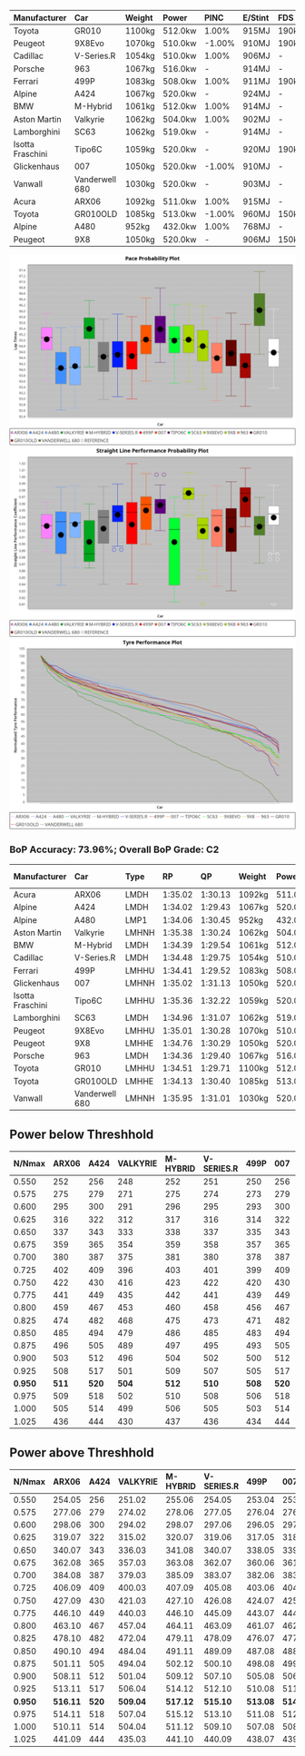 | Manufacturer     | Car            | Weight | Power   | PINC    | E/Stint | FDS     |
|:-|:-|:-|:-|:-|:-|:-|
| Toyota           | GR010          | 1100kg | 512.0kw | 1.00%   | 915MJ   | 190kph  |
| Peugeot          | 9X8Evo         | 1070kg | 510.0kw | -1.00%  | 910MJ   | 190kph  |
| Cadillac         | V-Series.R     | 1054kg | 510.0kw | 1.00%   | 906MJ   |    -    |
| Porsche          | 963            | 1067kg | 516.0kw |    -    | 914MJ   |    -    |
| Ferrari          | 499P           | 1083kg | 508.0kw | 1.00%   | 911MJ   | 190kph  |
| Alpine           | A424           | 1067kg | 520.0kw |    -    | 924MJ   |    -    |
| BMW              | M-Hybrid       | 1061kg | 512.0kw | 1.00%   | 914MJ   |    -    |
| Aston Martin     | Valkyrie       | 1062kg | 504.0kw | 1.00%   | 902MJ   |    -    |
| Lamborghini      | SC63           | 1062kg | 519.0kw |    -    | 914MJ   |    -    |
| Isotta Fraschini | Tipo6C         | 1059kg | 520.0kw |    -    | 920MJ   | 190kph  |
| Glickenhaus      | 007            | 1050kg | 520.0kw | -1.00%  | 910MJ   |    -    |
| Vanwall          | Vanderwell 680 | 1030kg | 520.0kw |    -    | 903MJ   |    -    |
| Acura            | ARX06          | 1092kg | 511.0kw | 1.00%   | 915MJ   |    -    |
| Toyota           | GR010OLD       | 1085kg | 513.0kw | -1.00%  | 960MJ   | 150kph  |
| Alpine           | A480           | 952kg  | 432.0kw | 1.00%   | 768MJ   |    -    |
| Peugeot          | 9X8            | 1050kg | 520.0kw |    -    | 906MJ   | 150kph  |

![PACECHART](./IMG/ACOMETHOD.png)
![STRAIGHTLINEPERFORMANCECHART](./IMG/ACOMETHOD_sp.png)
![TYREPERFORMANCECHART](./IMG/ACOMETHOD_tw.png)

### BoP Accuracy: 73.96%; Overall BoP Grade: C2
| Manufacturer     | Car            | Type  | RP      | QP      | Weight | Power¹  | Threshhold | PINC    | Power²   | E/Stint | AVG Vmax  | FDS     | RDLC | L/Stint | BOP-Grade | Model Accuracy | Model Points | Match% | SimDiff |
|:-|:-|:-|:-|:-|:-|:-|:-|:-|:-|:-|:-|:-|:-|:-|:-|:-|:-|:-|:-|
| Acura            | ARX06          | LMDH  | 1:35.02 | 1:30.13 | 1092kg | 511.0kw | 210.0kph   | 1.00%   | 516.10kw |  915MJ  | 298.10kph |    -    | 0.98 | 37      | +B2       | 100.00%        | 996          | 80.21% | #       |
| Alpine           | A424           | LMDH  | 1:34.02 | 1:29.43 | 1067kg | 520.0kw | 210.0kph   |    -    | 520.00kw |  924MJ  | 297.74kph |    -    | 1.02 | 37      | -D2       | 96.10%         | 2390         | 61.84% | #       |
| Alpine           | A480           | LMP1  | 1:34.06 | 1:30.45 |  952kg | 432.0kw | 210.0kph   | 1.00%   | 436.30kw |  768MJ  | 298.68kph |    -    | 0.98 | 34      | -D2       | 95.62%         | 1701         | 64.59% | #       |
| Aston Martin     | Valkyrie       | LMHNH | 1:35.38 | 1:30.24 | 1062kg | 504.0kw | 210.0kph   | 1.00%   | 509.00kw |  902MJ  | 295.01kph |    -    | 1.01 | 37      | +Ω1       | 100.00%        | 466          | 47.64% | #       |
| BMW              | M-Hybrid       | LMDH  | 1:34.39 | 1:29.54 | 1061kg | 512.0kw | 210.0kph   | 1.00%   | 517.10kw |  914MJ  | 299.13kph |    -    | 1.02 | 37      | -C1       | 100.00%        | 3339         | 79.90% | #       |
| Cadillac         | V-Series.R     | LMDH  | 1:34.48 | 1:29.75 | 1054kg | 510.0kw | 210.0kph   | 1.00%   | 515.10kw |  906MJ  | 301.14kph |    -    | 1.02 | 37      | -B1       | 99.56%         | 5841         | 87.72% | #       |
| Ferrari          | 499P           | LMHHU | 1:34.41 | 1:29.52 | 1083kg | 508.0kw | 210.0kph   | 1.00%   | 513.10kw |  911MJ  | 298.57kph | 190kph  | 1.02 | 37      | -B2       | 99.57%         | 7417         | 83.29% | #       |
| Glickenhaus      | 007            | LMHNH | 1:35.02 | 1:31.13 | 1050kg | 520.0kw | 210.0kph   | -1.00%  | 514.80kw |  910MJ  | 304.11kph |    -    | 0.95 | 37      | +B2       | 93.90%         | 2170         | 82.86% | #       |
| Isotta Fraschini | Tipo6C         | LMHHU | 1:35.36 | 1:32.22 | 1059kg | 520.0kw | 210.0kph   |    -    | 520.00kw |  920MJ  | 302.08kph | 190kph  | 1.06 | 37      | +Ω1       | 100.00%        | 132          | 46.65% | +0.32   |
| Lamborghini      | SC63           | LMDH  | 1:34.96 | 1:31.07 | 1062kg | 519.0kw | 210.0kph   |    -    | 519.00kw |  914MJ  | 296.15kph |    -    | 1.04 | 37      | +A2       | 100.00%        | 784          | 91.20% | +0.01   |
| Peugeot          | 9X8Evo         | LMHHU | 1:35.01 | 1:30.28 | 1070kg | 510.0kw | 210.0kph   | -1.00%  | 504.90kw |  910MJ  | 305.52kph | 190kph  | 0.99 | 37      | +C1       | 100.00%        | 1891         | 76.04% | +0.15   |
| Peugeot          | 9X8            | LMHHE | 1:34.76 | 1:30.29 | 1050kg | 520.0kw | 210.0kph   |    -    | 520.00kw |  906MJ  | 298.09kph | 150kph  | 1.02 | 37      | ~A1       | 99.96%         | 4579         | 99.87% | #       |
| Porsche          | 963            | LMDH  | 1:34.36 | 1:29.40 | 1067kg | 516.0kw | 210.0kph   |    -    | 516.00kw |  914MJ  | 298.70kph |    -    | 1.01 | 37      | -B2       | 98.39%         | 16118        | 80.99% | #       |
| Toyota           | GR010          | LMHHU | 1:34.51 | 1:29.71 | 1100kg | 512.0kw | 210.0kph   | 1.00%   | 517.10kw |  915MJ  | 296.74kph | 190kph  | 1.01 | 37      | -B1       | 99.90%         | 5196         | 89.49% | #       |
| Toyota           | GR010OLD       | LMHHE | 1:34.13 | 1:30.40 | 1085kg | 513.0kw | 210.0kph   | -1.00%  | 507.90kw |  960MJ  | 304.15kph | 150kph  | 1.01 | 37      | -D1       | 97.31%         | 905          | 68.25% | #       |
| Vanwall          | Vanderwell 680 | LMHNH | 1:35.95 | 1:31.01 | 1030kg | 520.0kw | 210.0kph   |    -    | 520.00kw |  903MJ  | 301.67kph |    -    | 1.01 | 37      | +Ω1       | 98.91%         | 543          | 42.90% | #       |

## Power below Threshhold
| N/Nmax    | ARX06   | A424    | VALKYRIE | M-HYBRID | V-SERIES.R | 499P    | 007     | TIPO6C  | SC63    | 9X8EVO  | 9X8     | 963     | GR010   | GR010OLD | VANDERWELL 680 | ​     | RPM      | A480       |
|:-|:-|:-|:-|:-|:-|:-|:-|:-|:-|:-|:-|:-|:-|:-|:-|:-|:-|:-|
|  0.550    |  252    |  256    |  248     |  252     |  251       |  250    |  256    |  256    |  256    |  251    |  256    |  254    |  252    |  253     |  256           |  ​    |   --     |   -        |
|  0.575    |  275    |  279    |  271     |  275     |  274       |  273    |  279    |  279    |  279    |  274    |  279    |  277    |  275    |  276     |  279           |  ​    |   --     |   -        |
|  0.600    |  295    |  300    |  291     |  296     |  295       |  293    |  300    |  300    |  299    |  295    |  300    |  298    |  296    |  296     |  300           |  ​    |   --     |   -        |
|  0.625    |  316    |  322    |  312     |  317     |  316       |  314    |  322    |  322    |  321    |  316    |  322    |  319    |  317    |  317     |  322           |  ​    |   --     |   -        |
|  0.650    |  337    |  343    |  333     |  338     |  337       |  335    |  343    |  343    |  342    |  337    |  343    |  340    |  338    |  338     |  343           |  ​    |   --     |   -        |
|  0.675    |  359    |  365    |  354     |  359     |  358       |  357    |  365    |  365    |  364    |  358    |  365    |  362    |  359    |  360     |  365           |  ​    |   --     |   -        |
|  0.700    |  380    |  387    |  375     |  381     |  380       |  378    |  387    |  387    |  386    |  380    |  387    |  384    |  381    |  382     |  387           |  ​    |   --     |   -        |
|  0.725    |  402    |  409    |  396     |  403     |  401       |  399    |  409    |  409    |  408    |  401    |  409    |  406    |  403    |  403     |  409           |  ​    |   --     |   -        |
|  0.750    |  422    |  430    |  416     |  423     |  422       |  420    |  430    |  430    |  429    |  422    |  430    |  427    |  423    |  424     |  430           |  ​    |   --     |   -        |
|  0.775    |  441    |  449    |  435     |  442     |  441       |  439    |  449    |  449    |  448    |  441    |  449    |  446    |  442    |  443     |  449           |  ​    |  5000    |  -3386005  |
|  0.800    |  459    |  467    |  453     |  460     |  458       |  456    |  467    |  467    |  466    |  458    |  467    |  463    |  460    |  461     |  467           |  ​    |  5500    |  -3687783  |
|  0.825    |  474    |  482    |  468     |  475     |  473       |  471    |  482    |  482    |  481    |  473    |  482    |  478    |  475    |  476     |  482           |  ​    |  5999    |  -4004324  |
|  0.850    |  485    |  494    |  479     |  486     |  485       |  483    |  494    |  494    |  493    |  485    |  494    |  490    |  486    |  487     |  494           |  ​    |  6499    |  -4335628  |
|  0.875    |  496    |  505    |  489     |  497     |  495       |  493    |  505    |  505    |  504    |  495    |  505    |  501    |  497    |  498     |  505           |  ​    |  7000    |  -4681695  |
|  0.900    |  503    |  512    |  496     |  504     |  502       |  500    |  512    |  512    |  511    |  502    |  512    |  508    |  504    |  505     |  512           |  ​    |  7500    |  -5042525  |
|  0.925    |  508    |  517    |  501     |  509     |  507       |  505    |  517    |  517    |  516    |  507    |  517    |  513    |  509    |  510     |  517           |  ​    |  8000    |  429       |
| **0.950** | **511** | **520** | **504**  | **512**  | **510**    | **508** | **520** | **520** | **519** | **510** | **520** | **516** | **512** | **513**  | **520**        | **​** | **8499** | **432**    |
|  0.975    |  509    |  518    |  502     |  510     |  508       |  506    |  518    |  518    |  517    |  508    |  518    |  514    |  510    |  511     |  518           |  ​    |  9000    |  216       |
|  1.000    |  505    |  514    |  499     |  506     |  505       |  503    |  514    |  514    |  513    |  505    |  514    |  510    |  506    |  507     |  514           |  ​    |   --     |   -        |
|  1.025    |  436    |  444    |  430     |  437     |  436       |  434    |  444    |  444    |  443    |  436    |  444    |  441    |  437    |  438     |  444           |  ​    |   --     |   -        |

## Power above Threshhold
| N/Nmax    | ARX06      | A424    | VALKYRIE   | M-HYBRID   | V-SERIES.R | 499P       | 007        | TIPO6C  | SC63    | 9X8EVO     | 9X8     | 963     | GR010      | GR010OLD   | VANDERWELL 680 | ​     | RPM      | A480            |
|:-|:-|:-|:-|:-|:-|:-|:-|:-|:-|:-|:-|:-|:-|:-|:-|:-|:-|:-|
|  0.550    |  254.05    |  256    |  251.02    |  255.06    |  254.05    |  253.04    |  253.39    |  256    |  256    |  248.44    |  256    |  254    |  255.06    |  250.43    |  256           |  ​    |   --     |  0.00           |
|  0.575    |  277.06    |  279    |  274.02    |  278.06    |  277.05    |  276.04    |  276.43    |  279    |  279    |  271.48    |  279    |  277    |  278.06    |  273.47    |  279           |  ​    |   --     |  0.00           |
|  0.600    |  298.06    |  300    |  294.02    |  298.07    |  297.06    |  296.05    |  297.46    |  300    |  299    |  291.52    |  300    |  298    |  298.07    |  293.50    |  300           |  ​    |   --     |  0.00           |
|  0.625    |  319.07    |  322    |  315.02    |  320.07    |  319.06    |  317.05    |  318.49    |  322    |  321    |  312.56    |  322    |  319    |  320.07    |  314.54    |  322           |  ​    |   --     |  0.00           |
|  0.650    |  340.07    |  343    |  336.03    |  341.08    |  340.07    |  338.05    |  339.53    |  343    |  342    |  333.59    |  343    |  340    |  341.08    |  335.57    |  343           |  ​    |   --     |  0.00           |
|  0.675    |  362.08    |  365    |  357.03    |  363.08    |  362.07    |  360.06    |  361.56    |  365    |  364    |  354.63    |  365    |  362    |  363.08    |  356.61    |  365           |  ​    |   --     |  0.00           |
|  0.700    |  384.08    |  387    |  379.03    |  385.09    |  383.07    |  382.06    |  383.60    |  387    |  386    |  375.67    |  387    |  384    |  385.09    |  377.65    |  387           |  ​    |   --     |  0.00           |
|  0.725    |  406.09    |  409    |  400.03    |  407.09    |  405.08    |  403.06    |  404.63    |  409    |  408    |  396.71    |  409    |  406    |  407.09    |  399.68    |  409           |  ​    |   --     |  0.00           |
|  0.750    |  427.09    |  430    |  421.03    |  427.10    |  426.08    |  424.07    |  425.66    |  430    |  429    |  416.74    |  430    |  427    |  427.10    |  419.72    |  430           |  ​    |   --     |  0.00           |
|  0.775    |  446.10    |  449    |  440.03    |  446.10    |  445.09    |  443.07    |  444.69    |  449    |  448    |  435.78    |  449    |  446    |  446.10    |  438.75    |  449           |  ​    |  5000    |  -3,422,374.99  |
|  0.800    |  463.10    |  467    |  457.04    |  464.11    |  463.09    |  461.07    |  462.72    |  467    |  466    |  453.81    |  467    |  463    |  464.11    |  455.78    |  467           |  ​    |  5500    |  -3,727,394.70  |
|  0.825    |  478.10    |  482    |  472.04    |  479.11    |  478.09    |  476.07    |  477.74    |  482    |  481    |  468.84    |  482    |  478    |  479.11    |  470.81    |  482           |  ​    |  5999    |  -4,047,335.34  |
|  0.850    |  490.10    |  494    |  484.04    |  491.11    |  489.09    |  487.08    |  488.76    |  494    |  493    |  479.86    |  494    |  490    |  491.11    |  482.83    |  494           |  ​    |  6499    |  -4,382,198.93  |
|  0.875    |  501.11    |  505    |  494.04    |  502.12    |  500.10    |  498.08    |  499.78    |  505    |  504    |  489.87    |  505    |  501    |  502.12    |  492.84    |  505           |  ​    |  7000    |  -4,731,982.47  |
|  0.900    |  508.11    |  512    |  501.04    |  509.12    |  507.10    |  505.08    |  506.79    |  512    |  511    |  496.89    |  512    |  508    |  509.12    |  499.86    |  512           |  ​    |  7500    |  -5,096,688.95  |
|  0.925    |  513.11    |  517    |  506.04    |  514.12    |  512.10    |  510.08    |  511.80    |  517    |  516    |  501.89    |  517    |  513    |  514.12    |  504.86    |  517           |  ​    |  8000    |  433.32         |
| **0.950** | **516.11** | **520** | **509.04** | **517.12** | **515.10** | **513.08** | **514.80** | **520** | **519** | **504.90** | **520** | **516** | **517.12** | **507.87** | **520**        | **​** | **8499** | **436.32**      |
|  0.975    |  514.11    |  518    |  507.04    |  515.12    |  513.10    |  511.08    |  512.80    |  518    |  517    |  502.90    |  518    |  514    |  515.12    |  505.87    |  518           |  ​    |  9000    |  218.16         |
|  1.000    |  510.11    |  514    |  504.04    |  511.12    |  509.10    |  507.08    |  508.79    |  514    |  513    |  499.89    |  514    |  510    |  511.12    |  502.86    |  514           |  ​    |   --     |  0.00           |
|  1.025    |  441.09    |  444    |  435.03    |  441.10    |  440.09    |  438.07    |  439.68    |  444    |  443    |  430.77    |  444    |  441    |  441.10    |  433.74    |  444           |  ​    |   --     |  0.00           |
